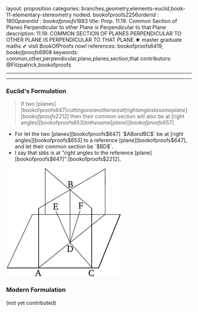 layout: proposition
categories: branches,geometry,elements-euclid,book-11-elementary-stereometry
nodeid: bookofproofs$2256
orderid: 1800
parentid: bookofproofs$1883
title: Prop. 11.19: Common Section of Planes Perpendicular to other Plane is Perpendicular to that Plane
description: 11.19: COMMON SECTION OF PLANES PERPENDICULAR TO OTHER PLANE IS PERPENDICULAR TO THAT PLANE &#9733; master graduate maths &#10004; visit BookOfProofs now!
references: bookofproofs$6419,bookofproofs$6908
keywords: common,other,perpendicular,plane,planes,section,that
contributors: @Fitzpatrick,bookofproofs

---


---

### Euclid's Formulation

> If two [planes][bookofproofs$647] cutting one another are at [right angles to some plane][bookofproofs$2212] then their common section will also be at [right angles][bookofproofs$653] to the same [plane][bookofproofs$657].
* For let the two [planes][bookofproofs$647] `$AB$` and `$BC$` be at [right angles][bookofproofs$653] to a reference [plane][bookofproofs$647], and let their common section be `$BD$`.
* I say that `$BD$` is at "right angles to the reference [plane][bookofproofs$647]":[bookofproofs$2212].

![fig19e](https://github.com/bookofproofs/bookofproofs.github.io/blob/main/_sources/_assets/images/euclid/Book11/fig19e.png?raw=true)


### Modern Formulation

(not yet contributed)
